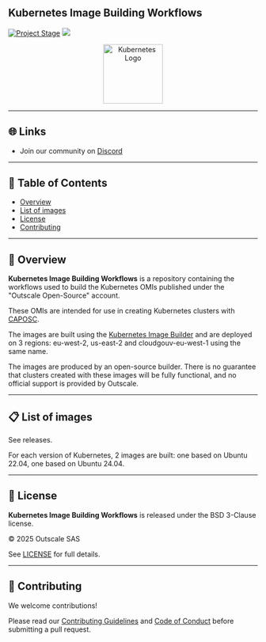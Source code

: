## **Kubernetes Image Building Workflows**

[![Project Stage](https://docs.outscale.com/fr/userguide/_images/Project-Sandbox-yellow.svg)](https://docs.outscale.com/en/userguide/Open-Source-Projects.html) [![](https://dcbadge.limes.pink/api/server/HUVtY5gT6s?style=flat&theme=default-inverted)](https://discord.gg/HUVtY5gT6s)

<p align="center">
  <img alt="Kubernetes Logo" src="https://upload.wikimedia.org/wikipedia/commons/3/39/Kubernetes_logo_without_workmark.svg" width="120px">
</p>

---

## 🌐 Links

- Join our community on [Discord](https://discord.gg/HUVtY5gT6s)

---

## 📄 Table of Contents

- [Overview](#-overview)
- [List of images](#-list-of-images)
- [License](#-license)
- [Contributing](#-contributing)

---

## 🧭 Overview

**Kubernetes Image Building Workflows** is a repository containing the workflows used to build the Kubernetes OMIs published under the "Outscale Open-Source" account.

These OMIs are intended for use in creating Kubernetes clusters with [CAPOSC](https://github.com/outscale/cluster-api-provider-outscale).

The images are built using the [Kubernetes Image Builder](https://github.com/kubernetes-sigs/image-builder) and are deployed on 3 regions: eu-west-2, us-east-2 and cloudgouv-eu-west-1 using the same name.

The images are produced by an open-source builder. There is no guarantee that clusters created with these images will be fully functional, and no official support is provided by Outscale.

---

## 📋 List of images

See releases.

For each version of Kubernetes, 2 images are built: one based on Ubuntu 22.04, one based on Ubuntu 24.04.

---

## 📜 License

**Kubernetes Image Building Workflows** is released under the BSD 3-Clause license.

© 2025 Outscale SAS

See [LICENSE](./LICENSE) for full details.

---

## 🤝 Contributing

We welcome contributions!

Please read our [Contributing Guidelines](CONTRIBUTING.md) and [Code of Conduct](CODE_OF_CONDUCT.md) before submitting a pull request.
